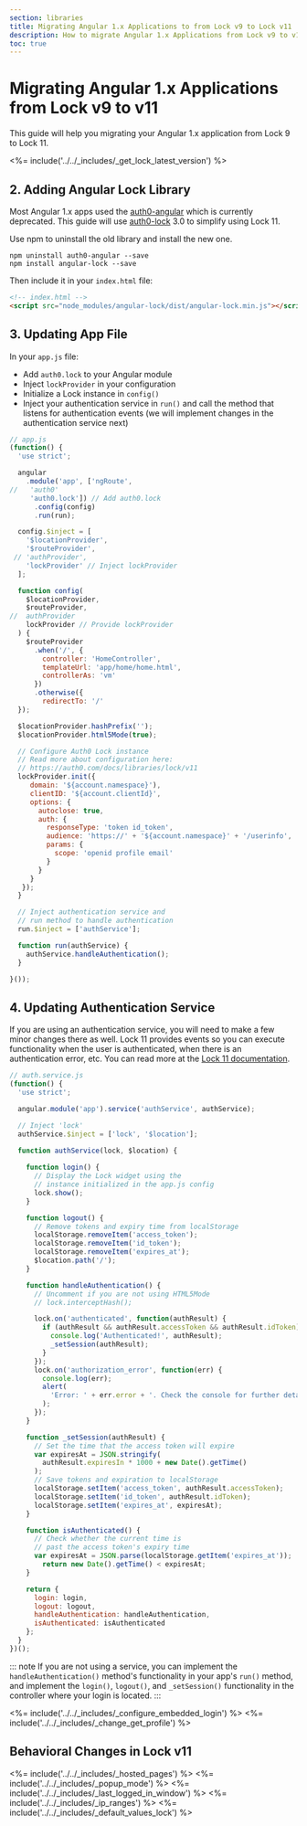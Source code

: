 ```yaml
---
section: libraries
title: Migrating Angular 1.x Applications to from Lock v9 to Lock v11
description: How to migrate Angular 1.x Applications from Lock v9 to v11
toc: true
---
```

# Migrating Angular 1.x Applications from Lock v9 to v11

This guide will help you migrating your Angular 1.x application from Lock 9 to Lock 11. 

<%= include('../../_includes/_get_lock_latest_version') %>

## 2. Adding Angular Lock Library

Most Angular 1.x apps used the [auth0-angular](https://www.npmjs.com/package/auth0-angular) which is currently deprecated. This guide will use [auth0-lock](https://www.npmjs.com/package/auth0-lock) 3.0 to simplify using Lock 11.

Use npm to uninstall the old library and install the new one.

```
npm uninstall auth0-angular --save
npm install angular-lock --save
```

Then include it in your `index.html` file:

```html
<!-- index.html -->
<script src="node_modules/angular-lock/dist/angular-lock.min.js"></script>
```

## 3. Updating App File

In your `app.js` file:

* Add `auth0.lock` to your Angular module
* Inject `lockProvider` in your configuration
* Initialize a Lock instance in `config()`
* Inject your authentication service in `run()` and call the method that listens for authentication events (we will implement changes in the authentication service next)

```js
// app.js
(function() {
  'use strict';

  angular
    .module('app', ['ngRoute', 
//   'auth0' 
     'auth0.lock']) // Add auth0.lock
      .config(config)
      .run(run);

  config.$inject = [
    '$locationProvider',
    '$routeProvider',
 // 'authProvider',
    'lockProvider' // Inject lockProvider
  ];

  function config(
    $locationProvider,
    $routeProvider,
//  authProvider
    lockProvider // Provide lockProvider
  ) {
    $routeProvider
      .when('/', {
        controller: 'HomeController',
        templateUrl: 'app/home/home.html',
        controllerAs: 'vm'
      })
      .otherwise({
        redirectTo: '/'
  });

  $locationProvider.hashPrefix('');
  $locationProvider.html5Mode(true);

  // Configure Auth0 Lock instance
  // Read more about configuration here:
  // https://auth0.com/docs/libraries/lock/v11
  lockProvider.init({
     domain: '${account.namespace}'),
     clientID: '${account.clientId}',
     options: {
       autoclose: true,
       auth: {
         responseType: 'token id_token',
         audience: 'https://' + '${account.namespace}' + '/userinfo',
         params: {
           scope: 'openid profile email'
         }
       }
     }
   });
  }

  // Inject authentication service and
  // run method to handle authentication
  run.$inject = ['authService'];

  function run(authService) {
    authService.handleAuthentication();
  }

}());
```

## 4. Updating Authentication Service

If you are using an authentication service, you will need to make a few minor changes there as well. Lock 11 provides events so you can execute functionality when the user is authenticated, when there is an authentication error, etc. You can read more at the [Lock 11 documentation](/libraries/lock/v11).

```js
// auth.service.js
(function() {
  'use strict';

  angular.module('app').service('authService', authService);

  // Inject 'lock'
  authService.$inject = ['lock', '$location'];

  function authService(lock, $location) {
 
    function login() {
      // Display the Lock widget using the
      // instance initialized in the app.js config
      lock.show();
    }

    function logout() {
      // Remove tokens and expiry time from localStorage
      localStorage.removeItem('access_token');
      localStorage.removeItem('id_token');
      localStorage.removeItem('expires_at');
      $location.path('/');
    }

    function handleAuthentication() {
      // Uncomment if you are not using HTML5Mode
      // lock.interceptHash();

      lock.on('authenticated', function(authResult) {
        if (authResult && authResult.accessToken && authResult.idToken) {
          console.log('Authenticated!', authResult);
          _setSession(authResult);
        }
      });
      lock.on('authorization_error', function(err) {
        console.log(err);
        alert(
          'Error: ' + err.error + '. Check the console for further details.'
        );
      });
    }

    function _setSession(authResult) {
      // Set the time that the access token will expire
      var expiresAt = JSON.stringify(
        authResult.expiresIn * 1000 + new Date().getTime()
      );
      // Save tokens and expiration to localStorage
      localStorage.setItem('access_token', authResult.accessToken);
      localStorage.setItem('id_token', authResult.idToken);
      localStorage.setItem('expires_at', expiresAt);
    }

    function isAuthenticated() {
      // Check whether the current time is
      // past the access token's expiry time
      var expiresAt = JSON.parse(localStorage.getItem('expires_at'));
        return new Date().getTime() < expiresAt;
    }

    return {
      login: login,
      logout: logout,
      handleAuthentication: handleAuthentication,
      isAuthenticated: isAuthenticated
    };
  }
})();
```

::: note
If you are not using a service, you can implement the `handleAuthentication()` method's functionality in your app's `run()` method, and implement the `login()`, `logout()`, and `_setSession()` functionality in the controller where your login is located.
:::

<%= include('../../_includes/_configure_embedded_login') %>
<%= include('../../_includes/_change_get_profile') %>

## Behavioral Changes in Lock v11

<%= include('../../_includes/_hosted_pages') %>
<%= include('../../_includes/_popup_mode') %>
<%= include('../../_includes/_last_logged_in_window') %>
<%= include('../../_includes/_ip_ranges') %>
<%= include('../../_includes/_default_values_lock') %>
